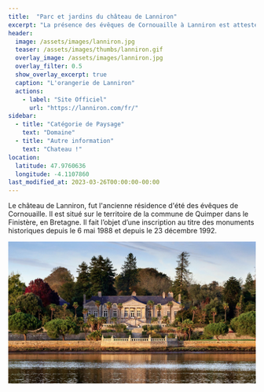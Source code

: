 ```yaml
---
title:  "Parc et jardins du château de Lanniron"
excerpt: "La présence des évêques de Cornouaille à Lanniron est attestée depuis le XIIe siècle. "
header:
  image: /assets/images/lanniron.jpg
  teaser: /assets/images/thumbs/lanniron.gif
  overlay_image: /assets/images/lanniron.jpg
  overlay_filter: 0.5
  show_overlay_excerpt: true
  caption: "L'orangerie de Lanniron"
  actions:
    - label: "Site Officiel"
      url: "https://lanniron.com/fr/"
sidebar:
  - title: "Catégorie de Paysage"
    text: "Domaine"
  - title: "Autre information"
    text: "Chateau !"
location:
  latitude: 47.9760636
  longitude: -4.1107860
last_modified_at: 2023-03-26T00:00:00-00:00
---
```


Le château de Lanniron, fut l'ancienne résidence d'été des évêques de Cornouaille. 
Il est situé sur le territoire de la commune de Quimper dans le Finistère, en Bretagne. 
Il fait l’objet d’une inscription au titre des monuments historiques depuis le 6 mai 1988 et depuis le 23 décembre 1992.

![Parc et jardins du château de Lanniron](/assets/images/lanniron.jpg)
